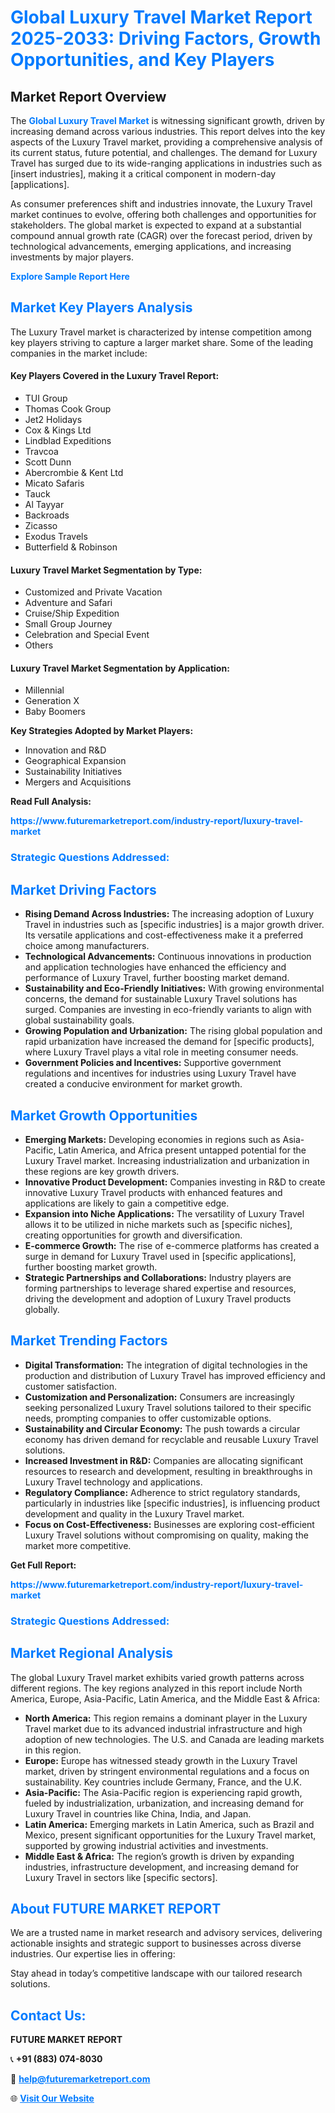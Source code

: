 <h1 style="color: #007BFF;">Global Luxury Travel Market Report 2025-2033: Driving Factors, Growth Opportunities, and Key Players</h1>

<section id="overview">
<h2>Market Report Overview</h2>
<p>The <a href="https://www.futuremarketreport.com/industry-report/luxury-travel-market" style="color: #007BFF; text-decoration: none;"><strong>Global Luxury Travel Market</strong></a> is witnessing significant growth, driven by increasing demand across various industries. This report delves into the key aspects of the Luxury Travel market, providing a comprehensive analysis of its current status, future potential, and challenges. The demand for Luxury Travel has surged due to its wide-ranging applications in industries such as [insert industries], making it a critical component in modern-day [applications].</p>
<p>As consumer preferences shift and industries innovate, the Luxury Travel market continues to evolve, offering both challenges and opportunities for stakeholders. The global market is expected to expand at a substantial compound annual growth rate (CAGR) over the forecast period, driven by technological advancements, emerging applications, and increasing investments by major players.</p>
</section>

<section id="overview">
<p><a href="https://www.futuremarketreport.com/request-sample/reportId=27969" style="color: #007BFF; text-decoration: none;"><strong>Explore Sample Report Here</strong></a></p>
</section>

<section id="key-players">
<h2 style="color: #007BFF;">Market Key Players Analysis</h2>
<p>The Luxury Travel market is characterized by intense competition among key players striving to capture a larger market share. Some of the leading companies in the market include:</p>
<h4>Key Players Covered in the Luxury Travel Report:</h4>
<ul><li>TUI Group</li><li>Thomas Cook Group</li><li>Jet2 Holidays</li><li>Cox &amp; Kings Ltd</li><li>Lindblad Expeditions</li><li>Travcoa</li><li>Scott Dunn</li><li>Abercrombie &amp; Kent Ltd</li><li>Micato Safaris</li><li>Tauck</li><li>Al Tayyar</li><li>Backroads</li><li>Zicasso</li><li>Exodus Travels</li><li>Butterfield &amp; Robinson</li></ul>
<h4>Luxury Travel Market Segmentation by Type:</h4>
<ul><li>Customized and Private Vacation</li><li>Adventure and Safari</li><li>Cruise/Ship Expedition</li><li>Small Group Journey</li><li>Celebration and Special Event</li><li>Others</li></ul>

<h4>Luxury Travel Market Segmentation by Application:</h4>
<ul><li>Millennial</li><li>Generation X</li><li>Baby Boomers</li></ul>
<p><strong>Key Strategies Adopted by Market Players:</strong></p>
<ul>
<li>Innovation and R&D</li>
<li>Geographical Expansion</li>
<li>Sustainability Initiatives</li>
<li>Mergers and Acquisitions</li>
</ul>
</section>

<section>
<p><strong>Read Full Analysis: </strong></p><a href="https://www.futuremarketreport.com/industry-report/luxury-travel-market" style="color: #007BFF; text-decoration: none;"><strong>https://www.futuremarketreport.com/industry-report/luxury-travel-market</strong></a>
<h3 style="color: #007BFF;">Strategic Questions Addressed:</h3>
</section>

<section id="driving-factors">
<h2 style="color: #007BFF;">Market Driving Factors</h2>
<ul>
<li><strong>Rising Demand Across Industries:</strong> The increasing adoption of Luxury Travel in industries such as [specific industries] is a major growth driver. Its versatile applications and cost-effectiveness make it a preferred choice among manufacturers.</li>
<li><strong>Technological Advancements:</strong> Continuous innovations in production and application technologies have enhanced the efficiency and performance of Luxury Travel, further boosting market demand.</li>
<li><strong>Sustainability and Eco-Friendly Initiatives:</strong> With growing environmental concerns, the demand for sustainable Luxury Travel solutions has surged. Companies are investing in eco-friendly variants to align with global sustainability goals.</li>
<li><strong>Growing Population and Urbanization:</strong> The rising global population and rapid urbanization have increased the demand for [specific products], where Luxury Travel plays a vital role in meeting consumer needs.</li>
<li><strong>Government Policies and Incentives:</strong> Supportive government regulations and incentives for industries using Luxury Travel have created a conducive environment for market growth.</li>
</ul>
</section>

<section id="growth-opportunities">
<h2 style="color: #007BFF;">Market Growth Opportunities</h2>
<ul>
<li><strong>Emerging Markets:</strong> Developing economies in regions such as Asia-Pacific, Latin America, and Africa present untapped potential for the Luxury Travel market. Increasing industrialization and urbanization in these regions are key growth drivers.</li>
<li><strong>Innovative Product Development:</strong> Companies investing in R&D to create innovative Luxury Travel products with enhanced features and applications are likely to gain a competitive edge.</li>
<li><strong>Expansion into Niche Applications:</strong> The versatility of Luxury Travel allows it to be utilized in niche markets such as [specific niches], creating opportunities for growth and diversification.</li>
<li><strong>E-commerce Growth:</strong> The rise of e-commerce platforms has created a surge in demand for Luxury Travel used in [specific applications], further boosting market growth.</li>
<li><strong>Strategic Partnerships and Collaborations:</strong> Industry players are forming partnerships to leverage shared expertise and resources, driving the development and adoption of Luxury Travel products globally.</li>
</ul>
</section>

<section id="trending-factors">
<h2 style="color: #007BFF;">Market Trending Factors</h2>
<ul>
<li><strong>Digital Transformation:</strong> The integration of digital technologies in the production and distribution of Luxury Travel has improved efficiency and customer satisfaction.</li>
<li><strong>Customization and Personalization:</strong> Consumers are increasingly seeking personalized Luxury Travel solutions tailored to their specific needs, prompting companies to offer customizable options.</li>
<li><strong>Sustainability and Circular Economy:</strong> The push towards a circular economy has driven demand for recyclable and reusable Luxury Travel solutions.</li>
<li><strong>Increased Investment in R&D:</strong> Companies are allocating significant resources to research and development, resulting in breakthroughs in Luxury Travel technology and applications.</li>
<li><strong>Regulatory Compliance:</strong> Adherence to strict regulatory standards, particularly in industries like [specific industries], is influencing product development and quality in the Luxury Travel market.</li>
<li><strong>Focus on Cost-Effectiveness:</strong> Businesses are exploring cost-efficient Luxury Travel solutions without compromising on quality, making the market more competitive.</li>
</ul>
</section>

<section>
<p><strong>Get Full Report: </strong></p><a href="https://www.futuremarketreport.com/industry-report/luxury-travel-market" style="color: #007BFF; text-decoration: none;"><strong>https://www.futuremarketreport.com/industry-report/luxury-travel-market</strong></a>
<h3 style="color: #007BFF;">Strategic Questions Addressed:</h3>
</section>


<section id="regional-analysis">
<h2 style="color: #007BFF;">Market Regional Analysis</h2>
<p>The global Luxury Travel market exhibits varied growth patterns across different regions. The key regions analyzed in this report include North America, Europe, Asia-Pacific, Latin America, and the Middle East & Africa:</p>
<ul>
<li><strong>North America:</strong> This region remains a dominant player in the Luxury Travel market due to its advanced industrial infrastructure and high adoption of new technologies. The U.S. and Canada are leading markets in this region.</li>
<li><strong>Europe:</strong> Europe has witnessed steady growth in the Luxury Travel market, driven by stringent environmental regulations and a focus on sustainability. Key countries include Germany, France, and the U.K.</li>
<li><strong>Asia-Pacific:</strong> The Asia-Pacific region is experiencing rapid growth, fueled by industrialization, urbanization, and increasing demand for Luxury Travel in countries like China, India, and Japan.</li>
<li><strong>Latin America:</strong> Emerging markets in Latin America, such as Brazil and Mexico, present significant opportunities for the Luxury Travel market, supported by growing industrial activities and investments.</li>
<li><strong>Middle East & Africa:</strong> The region’s growth is driven by expanding industries, infrastructure development, and increasing demand for Luxury Travel in sectors like [specific sectors].</li>
</ul>
</section>

<footer>
<h2 style="color: #007BFF;">About FUTURE MARKET REPORT</h2>
<p>We are a trusted name in market research and advisory services, delivering actionable insights and strategic support to businesses across diverse industries. Our expertise lies in offering:</p>

<p>Stay ahead in today’s competitive landscape with our tailored research solutions.</p>

<h2 style="color: #007BFF;">Contact Us:</h2>
<p><strong>FUTURE MARKET REPORT</strong></p>
<p>📞 <strong>+91 (883) 074-8030</strong></p>
<p>📧 <strong><a href="mailto:help@futuremarketreport.com" style="color: #007BFF;">help@futuremarketreport.com</a></strong></p>
<p>🌐 <strong><a href="https://www.futuremarketreport.com/" style="color: #007BFF;">Visit Our Website</a></strong></p>
</footer>